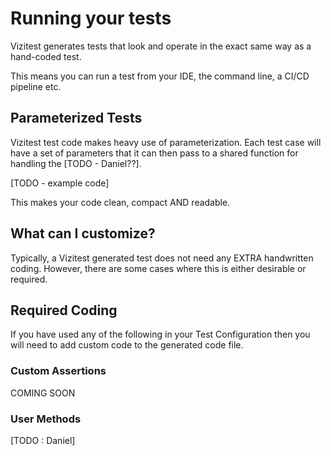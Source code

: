 # Running your tests
Vizitest generates tests that look and operate in the exact same way as a hand-coded test.

This means you can run a test from your IDE, the command line, a CI/CD pipeline etc.

## Parameterized Tests
Vizitest test code makes heavy use of parameterization. Each test case will have a set of parameters that it can then pass to a shared function for handling the [TODO - Daniel??].

[TODO - example code]

This makes your code clean, compact AND readable.

## What can I customize?
Typically, a Vizitest generated test does not need any EXTRA handwritten coding. However, there are some cases where this is either desirable or required.

## Required Coding
If you have used any of the following in your Test Configuration then you will need to add custom code to the generated code file. 

### Custom Assertions
COMING SOON

### User Methods
[TODO : Daniel]



